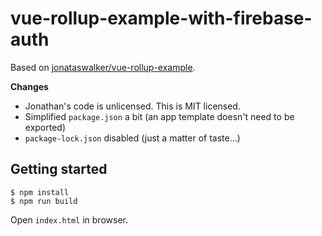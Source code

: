 # vue-rollup-example-with-firebase-auth

Based on [jonataswalker/vue-rollup-example](https://github.com/jonataswalker/vue-rollup-example).

**Changes**

- Jonathan's code is unlicensed. This is MIT licensed.
- Simplified `package.json` a bit (an app template doesn't need to be exported)
- `package-lock.json` disabled (just a matter of taste...)

## Getting started

```
$ npm install
$ npm run build
```

Open `index.html` in browser.



